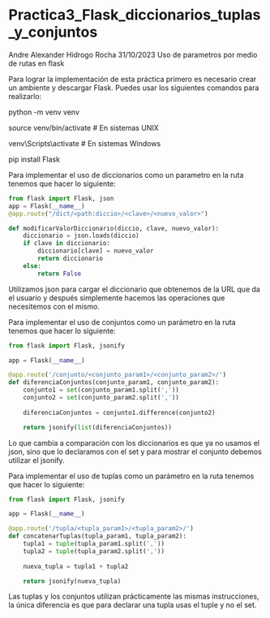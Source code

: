 # Practica3_Flask_diccionarios_tuplas_y_conjuntos
Andre Alexander Hidrogo Rocha 31/10/2023 Uso de parametros por medio de rutas en flask

Para lograr la implementación de esta práctica primero es necesario crear un ambiente y descargar Flask. 
Puedes usar los siguientes comandos para realizarlo:

python -m venv venv


source venv/bin/activate  # En sistemas UNIX

venv\Scripts\activate  # En sistemas Windows


pip install Flask

Para implementar el uso de diccionarios como un parametro en la ruta tenemos que hacer lo siguiente:

```python
from flask import Flask, json
app = Flask(__name__)
@app.route("/dict/<path:diccio>/<clave>/<nuevo_valor>")

def modificarValorDiccionario(diccio, clave, nuevo_valor):
    diccionario = json.loads(diccio)
    if clave in diccionario:
        diccionario[clave] = nuevo_valor
        return diccionario
    else:
        return False

```
Utilizamos json para cargar el diccionario que obtenemos de la URL que da el usuario y después simplemente hacemos las operaciones que necesitemos con el mismo.


Para implementar el uso de conjuntos como un parámetro en la ruta tenemos que hacer lo siguiente:

```python
from flask import Flask, jsonify

app = Flask(__name__)

@app.route('/conjunto/<conjunto_param1>/<conjunto_param2>/')
def diferenciaConjuntos(conjunto_param1, conjunto_param2):
    conjunto1 = set(conjunto_param1.split(','))
    conjunto2 = set(conjunto_param2.split(','))
    
    diferenciaConjuntos = conjunto1.difference(conjunto2)

    return jsonify(list(diferenciaConjuntos))
```
Lo que cambia a comparación con los diccionarios es que ya no usamos el json, sino que lo declaramos con el set y para mostrar el conjunto debemos utilizar el jsonify.


Para implementar el uso de tuplas como un parámetro en la ruta tenemos que hacer lo siguiente:

```python
from flask import Flask, jsonify

app = Flask(__name__)

@app.route('/tupla/<tupla_param1>/<tupla_param2>/')
def concatenarTuplas(tupla_param1, tupla_param2):
    tupla1 = tuple(tupla_param1.split(','))
    tupla2 = tuple(tupla_param2.split(','))
    
    nueva_tupla = tupla1 + tupla2

    return jsonify(nueva_tupla)
```
Las tuplas y los conjuntos utilizan prácticamente las mismas instrucciones, la única diferencia es que para declarar una tupla usas el tuple y no el set.
